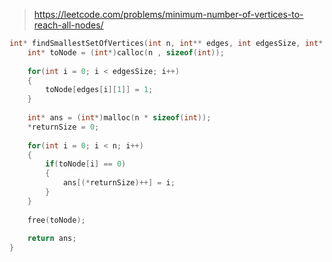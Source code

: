 > https://leetcode.com/problems/minimum-number-of-vertices-to-reach-all-nodes/

``` c
int* findSmallestSetOfVertices(int n, int** edges, int edgesSize, int* edgesColSize, int* returnSize){
    int* toNode = (int*)calloc(n , sizeof(int));
    
    for(int i = 0; i < edgesSize; i++)
    {
        toNode[edges[i][1]] = 1;
    }
    
    int* ans = (int*)malloc(n * sizeof(int));
    *returnSize = 0;
    
    for(int i = 0; i < n; i++)
    {
        if(toNode[i] == 0)
        {
            ans[(*returnSize)++] = i;
        }
    }
    
    free(toNode);
    
    return ans;
}
```